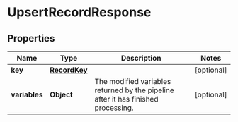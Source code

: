 # UpsertRecordResponse

## Properties

Name | Type | Description | Notes
------------ | ------------- | ------------- | -------------
**key** | [**RecordKey**](RecordKey.md) |  |  [optional]
**variables** | **Object** | The modified variables returned by the pipeline after it has finished processing. |  [optional]



